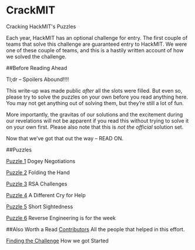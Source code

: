 # CrackMIT
Cracking HackMIT's Puzzles

Each year, HackMIT has an optional challenge for entry. The first couple of teams that solve this challenge are guaranteed entry to HackMIT. We were one of these couple of teams, and this is a hastily written account of how we solved the challenge.

##Before Reading Ahead

Tl;dr – Spoilers Abound!!!!

This write-up was made public *after* all the slots were filled. But even so, please try to solve the puzzles on your own before you read anything here. You may not get anything out of solving them, but they’re still a lot of fun.

More importantly, the gravitas of our solutions and the excitement during our revelations will not be apparent if you read this without trying to solve it on your own first. Please also note that this is *not the official* solution set.


Now that we’ve got that out the way – READ ON.


##Puzzles

[Puzzle 1](https://github.com/MAKE-UIUC/CrackMIT/tree/master/Puzzle%201)
Dogey Negotiations

[Puzzle 2](https://github.com/MAKE-UIUC/CrackMIT/tree/master/Puzzle%202)
Folding the Hand

[Puzzle 3](https://github.com/MAKE-UIUC/CrackMIT/tree/master/Puzzle%203)
RSA Challenges

[Puzzle 4](https://github.com/MAKE-UIUC/CrackMIT/tree/master/Puzzle%204)
A Different Cry for Help

[Puzzle 5](https://github.com/MAKE-UIUC/CrackMIT/tree/master/Puzzle%205)
Short Sightedness

[Puzzle 6](https://github.com/MAKE-UIUC/CrackMIT/tree/master/Puzzle%206)
Reverse Engineering is for the week

##Also Worth a Read
[Contributors](https://github.com/MAKE-UIUC/CrackMIT/tree/master/Misc#contributors)
All the people that helped in this effort.

[Finding the Challenge](https://github.com/MAKE-UIUC/CrackMIT/tree/master/Misc#starting-the-puzzle)
How we got Started